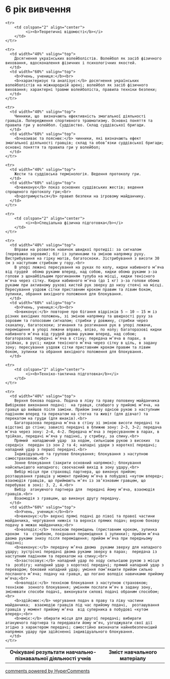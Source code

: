 <div id="hypercomments_widget" class="js-hypercomments-widget invisible"></div>

6 рік вивчення
=============================

<table>
  <body>
    <tr>
<td align="center" width="60%"><strong>Очікувані результати навчально-пізнавальної діяльності учнів</strong></td>
<td align="center" width="40%"><strong>Зміст навчального матеріалу</strong></td>
    </tr>

    <tr>
    	<td colspan="2" align="center">
    		 <i><b>Теоретичні відомості</b></i>
    	</td>
    </tr>

    <tr>
      <td width="40%" valign="top">
        Досягнення українських волейболістів. Волейбол як засіб фізичного виховання, вдосконалення фізичних і психологічних якостей.
      </td>
      <td width="60%" valign="top">
        <b>Учень, учениця:</b><br>
        <b>характеризує та аналізує:</b> досягнення українських волейболістів на міжнародній арені; волейбол як засіб фізичного виховання; характерні травми волейболіста, правила техніки безпеки;
      </td>
    </tr>

    <tr>
      <td width="40%" valign="top">
       	Чинники, що  визначають ефективність змагальної діяльності гравців. Попередження спортивного травматизму. Основні поняття та правила гри у волейбол. Суддівство. Склад суддівської бригади.
      </td>
      <td width="60%" valign="top">
        <b>називає та пояснює:</b> чинники, які визначають ефект змагальної діяльності гравців; склад та обов’язки суддівської бригади; основні поняття та правила гри у волейбол;
      </td>
    </tr>

    <tr>
      <td width="40%" valign="top">
       	Жести та суддівська термінологія. Ведення протоколу гри.
      </td>
      <td width="60%" valign="top">
        <b>виконує</b> показ основних суддівських жестів; ведення спрощеного протоколу гри;<br>
        <b>дотримується</b> правил безпеки на ігровому майданчику.
      </td>
    </tr>

    <tr>
    	<td colspan="2" align="center">
    		 <i><b>Спеціальна фізична підготовка</b></i>
    	</td>
    </tr>

    <tr>
      <td width="40%" valign="top">
        Вправи на розвиток навичок швидкої протидії: за сигналом (переважно зоровим); біг із зупинками та зміною напрямку руху. Вистрибування на гірку матів, багатоскоки. Зістрибування з висоти 30 см з наступним стрибком у гору.<br>
        В упорі лежачі пересування на руках по колу, кидки набивного м’яча від грудей  обома руками вперед, над собою, кидки обома руками з-за голови з щонайбільшим прогинанням тулуба на місці, кидки тенісного м’яча через сітку. Кидки набивного м’яча (до 1 кг) з-за голови обома руками при активному рухові кистей рук зверху до низу стоячі на місці. Пересування уздовж сітки приставним кроком правим та лівим боком, зупинки, обрання вихідного положення для блокування. 
      </td>
      <td width="60%" valign="top">
        <b>Учень, учениця:</b><br>
        <b>виконує:</b> повторне про бігання відрізків 5 – 10 – 15 м із різних вихідних положень, зі зміною напрямку та швидкості руху за зоровим та голосовим сигналом; стрибки у довжину, стрибки через скакалку, багатоскоки; згинання та розгинання рук в упорі лежачи, переміщення в упорі лежачи вправо, вліво, по колу; багаторазові кидки набивного м’яча від грудей двома руками вперед, над собою; багаторазові передачі м’яча в стіну; передача м’яча в парах, в трійках, в русі; кидки тенісного м’яча через сітку в ціль, в задану зону; пересування уздовж сітки приставним кроком правим та лівим боком, зупинки та обрання вихідного положення для блокування.
      </td>

    <tr>
    	<td colspan="2" align="center">
    		 <i><b>Техніко-тактична підготовка</b></i>
    	</td>
    </tr>

    <tr>
      <td width="40%" valign="top">
        Верхня бокова подача. Подача в ліву та праву половину майданчика Вибіркове виконання подачі:  на гравця, слабшого у прийомі м’яча, на гравця що вийшов після заміни. Прийом знизу однією рукою з наступним падінням вперед та перекатом на стегна та живіт (для дівчат) та перекатом на груди (для юнаків).<br>
        Багаторазова передача м’яча в стіну зі зміною висоти передачі та відстані до стіни; завислі передачі в ближню зону: 2–3, 3–2; передача м’яча через зону: 2–4, 4–2. Передача м’яча з пересуванням в парах, в трійках, передачі м’яча у падінні, у стрибку, за спину.<br>
        Прямий  нападаючий удар  за ходом, сильнішою рукою з високих  та середніх  передач із зон 2 та 4; нападні удари з короткої передачі; нападний удар з першої передачі.<br>
        Індивідуальне та групове блокування; блокування з наступною самостраховкою.<br>
        Зонне блокування (закрити основний напрямок); блокування найсильнішого нападного; своєчасний вихід в зону удару.<br>
        Вибір місця при страховці партнера, що виконує прийом; розташування гравців у момент прийому м’яча в побудові «кутом вперед»; взаємодія гравців, що приймають м’яч із зв’язковим гравцем, що перебуває в зоні: 3, 2, 4.<br>
        Вибір  атакуючого партнера для  передачі йому м’яча, взаємодія гравців.<br>
        Взаємодія з гравцем, що виконує другу передачу.
      </td>
      <td width="60%" valign="top">
        <b>Учень, учениця:</b><br>
        <b>виконує:</b> верхні прямі подачі до лівої та правої частини майданчика, чергування нижніх та верхніх прямих подач; верхню бокову подачу в межах майданчика;<br>
		<b>володіє:</b> технікою переміщень (приставним кроком, зупинка кроком  та  стрибком, поєднання переміщення і зупинки); прийом м’яча двома руками знизу після переміщення; прийом м’яча при передньому падінні;
		<b>виконує:</b> передачу м’яча двома  руками зверху для нападного удару; зустрічні передачі двома руками зверху в парах;  передача із наступним падінням та перекатом на спину;<br>
		<b>застосовує:</b> нападний удар по ходу сильнішою рукою з місця та  розбігу; нападний удар з короткої передачі; прямий нападний удар з переводом; боковий нападний удар; уміння пом’якшити прийом сильно посланого м’яча; подачу на гравця, що погано володіє навичками прийому м’яча;<br>
		<b>володіє:</b> технікою блокування з наступною страховкою; технікою  зонного блокування; умінням послати м’яч в задану зону, змінювати способи подачі, виконувати силові подачі обраним способом;<br>
		<b>здійснює:</b> чергування подач в праву та ліву частини майданчика;  взаємодію гравців під час прийому подачі,  розташування гравців у момент прийому м’яча  від суперника в побудові «кутом вперед»;<br>
		<b>вміє:</b> обирати місця для другої передачі; вибирати атакуючого партнера та передавати йому м’яч, узгоджувати свої дії згідно з характером передачі; самостійно визначати найнебезпечніший напрямок удару при здійсненні індивідуального блокування.
      </td>
    </tr>
  </body>
</table>

<div class="js-hypercomments-container">
    <a href="http://hypercomments.com" class="hc-link" title="comments widget">comments powered by HyperComments</a>
</div>
